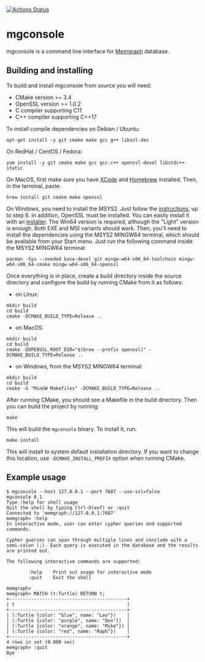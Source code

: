 [![Actions Status](https://github.com/memgraph/mgconsole/workflows/CI/badge.svg)](https://github.com/memgraph/mgconsole/actions)

# mgconsole

mgconsole is a command line interface for [Memgraph](https://memgraph.com)
database.

## Building and installing

To build and install mgconsole from source you will need:
  - CMake version >= 3.4
  - OpenSSL version >= 1.0.2
  - C compiler supporting C11
  - C++ compiler supporting C++17

To install compile dependencies on Debian / Ubuntu:

```
apt-get install -y git cmake make gcc g++ libssl-dev
```

On RedHat / CentOS / Fedora:

```
yum install -y git cmake make gcc gcc-c++ openssl-devel libstdc++-static
```

On MacOS, first make sure you have [XCode](https://developer.apple.com/xcode/) and [Homebrew](https://brew.sh) installed. Then, in the terminal, paste:

```
brew install git cmake make openssl
```

On Windows, you need to install the MSYS2. Just follow the [instructions](https://www.msys2.org), up to step 6.
In addition, OpenSSL must be installed. You can easily install it with an
[installer](https://slproweb.com/products/Win32OpenSSL.html). The Win64
version is required, although the "Light" version is enough. Both EXE and MSI
variants should work.
Then, you'll need to install the dependencies using the MSYS2 MINGW64 terminal,
which should be available from your Start menu. Just run the following command
inside the MSYS2 MINGW64 terminal:

```
pacman -Syu --needed base-devel git mingw-w64-x86_64-toolchain mingw-w64-x86_64-cmake mingw-w64-x86_64-openssl
```

Once everything is in place, create a build directory inside the source
directory and configure the build by running CMake from it as follows:

* on Linux:

```
mkdir build
cd build
cmake -DCMAKE_BUILD_TYPE=Release ..
```

* on MacOS:

```
mkdir build
cd build
cmake -DOPENSSL_ROOT_DIR="$(brew --prefix openssl)" -DCMAKE_BUILD_TYPE=Release ..
```

* on Windows, from the MSYS2 MINGW64 terminal:

```
mkdir build
cd build
cmake -G "MinGW Makefiles" -DCMAKE_BUILD_TYPE=Release ..
```


After running CMake, you should see a Makefile in the build directory. Then you
can build the project by running:

```
make
```

This will build the `mgconsole` binary. To install it, run:

```
make install
```

This will install to system default installation directory. If you want to
change this location, use `-DCMAKE_INSTALL_PREFIX` option when running CMake.

## Example usage

```
$ mgconsole --host 127.0.0.1 --port 7687 --use-ssl=false
mgconsole 0.1
Type :help for shell usage
Quit the shell by typing Ctrl-D(eof) or :quit
Connected to 'memgraph://127.0.0.1:7687'
memgraph> :help
In interactive mode, user can enter cypher queries and supported commands.

Cypher queries can span through multiple lines and conclude with a
semi-colon (;). Each query is executed in the database and the results
are printed out.

The following interactive commands are supported:

        :help    Print out usage for interactive mode
        :quit    Exit the shell

memgraph>
memgraph> MATCH (t:Turtle) RETURN t;
+-------------------------------------------+
| t                                         |
+-------------------------------------------+
| (:Turtle {color: "blue", name: "Leo"})    |
| (:Turtle {color: "purple", name: "Don"})  |
| (:Turtle {color: "orange", name: "Mike"}) |
| (:Turtle {color: "red", name: "Raph"})    |
+-------------------------------------------+
4 rows in set (0.000 sec)
memgraph> :quit
Bye
```

